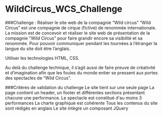# WildCircus_WCS_Challenge
###Challenge :
Réaliser le site web de la compagnie “Wild circus”
“Wild Circus” est une compagnie de cirque (fictive) de renommée internationale.
La mission est de concevoir et réaliser le site web de présentation de la compagnie "Wild Circus" pour faire grandir encore sa visibilité et sa renommée.
Pour pouvoir communiquer pendant les tournées à l’étranger la langue du site doit être l’anglais.

Utiliser les technologies HTML, CSS.

Au delà du challenge technique, il s’agit aussi de faire preuve de créativité et d’imagination afin que les foules du monde entier se pressent aux portes des spectacles de “Wild Circus”.

###Critères de validation du challenge
Le site tient sur une seule page
La page contient un header, un footer et différentes sections présentant chacune une performance.
Le spectacle est constitué d'au moins 3 performances
La charte graphique est cohérente
Tous les contenus du site sont rédigés en anglais
Le site intègre un composant JQuery
